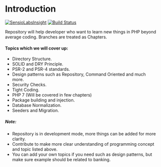 # Introduction

[![SensioLabsInsight](https://insight.sensiolabs.com/projects/8fff287c-ba42-490f-bc31-3c7c804d9006/mini.png)](https://insight.sensiolabs.com/projects/8fff287c-ba42-490f-bc31-3c7c804d9006) 
[![Build Status](https://travis-ci.org/Modelizer/Bank.svg?branch=CHAPTER-2)](https://travis-ci.org/Modelizer/Bank)

Repository will help developer who want to learn new things in PHP beyond average coding.
Branches are treated as Chapters.

#### Topics which we will cover up:

* Directory Structure.
* SOLID and DRY Principle.
* PSR-2 and PSR-4 standards.
* Design patterns such as Repository, Command Oriented and much more.
* Security Checks.
* Tight Coding.
* PHP 7 (Will be covered in few chapters)
* Package building and injection.
* Database Normalization.
* Seeders and Migration.

##### Note:
* Repository is in development mode, more things can be added for more clarity.
* Contribute to make more clear understanding of programming concept and topic listed above.
* You can add your own topics if you need such as design patterns, but make sure example should be related to banking.

